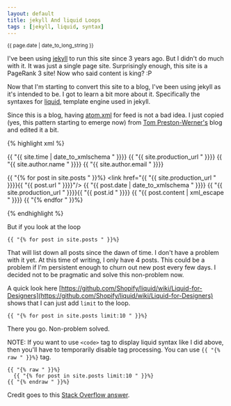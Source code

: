```yaml
---
layout: default
title: jekyll And liquid Loops
tags : [jekyll, liquid, syntax]
---
```

<p><small>{{ page.date | date_to_long_string }}</small></p>

I've been using [jekyll](https://github.com/mojombo/jekyll) to run this site since 3 years ago. But I didn't do much with it. It was just a single page site. Surprisingly enough, this site is a PageRank 3 site! Now who said content is king? :P

Now that I'm starting to convert this site to a blog, I've been using jekyll as it's intended to be. I got to learn a bit more about it. Specifically the syntaxes for [liquid](https://github.com/Shopify/liquid), template engine used in jekyll.

Since this is a blog, having [atom.xml](/atom.xml) for feed is not a bad idea. I just copied (yes, this pattern starting to emerge now) from [Tom Preston-Werner's](https://github.com/mojombo/mojombo.github.com/blob/master/atom.xml) blog and edited it a bit.

{% highlight xml %}
  <?xml version="1.0" encoding="utf-8"?>
  <feed xmlns="http://www.w3.org/2005/Atom">
  
   <title>{{ "{{ site.title " }}}} - {{ "{{ site.tagline " }}}}</title>
   <link href="{{ "{{ site.production_url " }}}}/atom.xml" rel="self"/>
   <link href="{{ "{{ site.production_url " }}}}"/>
   <updated>{{ "{{ site.time | date_to_xmlschema " }}}}</updated>
   <id>{{ "{{ site.production_url " }}}}</id>
   <author>
     <name>{{ "{{ site.author.name " }}}}</name>
     <email>{{ "{{ site.author.email " }}}}</email>
   </author>
  
   {{ "{% for post in site.posts " }}%}
   <entry>
     <title>{{ "{{ post.title " }}}}</title>
     <link href="{{ "{{ site.production_url " }}}}{{ "{{ post.url " }}}}"/>
     <updated>{{ "{{ post.date | date_to_xmlschema " }}}}</updated>
     <id>{{ "{{ site.production_url " }}}}{{ "{{ post.id " }}}}</id>
     <content type="html">{{ "{{ post.content | xml_escape " }}}}</content>
   </entry>
   {{ "{% endfor " }}%}
  
  </feed>
{% endhighlight %}

But if you look at the loop

    {{ "{% for post in site.posts " }}%}

That will list down all posts since the dawn of time. I don't have a problem with it yet. At this time of writing, I only have 4 posts. This could be a problem if I'm persistent enough to churn out new post every few days. I decided not to be pragmatic and solve this non-problem now. 

A quick look here [https://github.com/Shopify/liquid/wiki/Liquid-for-Designers](https://github.com/Shopify/liquid/wiki/Liquid-for-Designers) shows that I can just add `limit` to the loop.
  
    {{ "{% for post in site.posts limit:10 " }}%}

There you go. Non-problem solved.

NOTE: If you want to use `<code>` tag to display liquid syntax like I did above, then you'll have to temporarily disable tag processing. You can use `{{ "{% raw " }}%}` tag.

    {{ "{% raw " }}%}
      {{ "{% for post in site.posts limit:10 " }}%}
    {{ "{% endraw " }}%}
    
Credit goes to this [Stack Overflow answer](http://stackoverflow.com/questions/10154690/github-pages-isnt-applying-my-template).